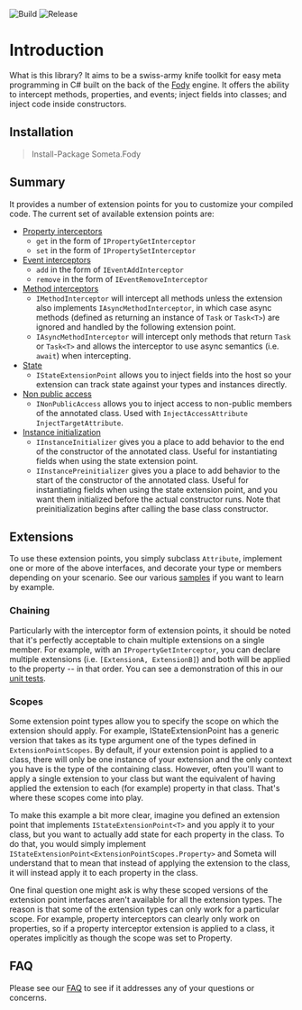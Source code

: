 ![Build](https://github.com/kswoll/someta/actions/workflows/dotnet.yml/badge.svg)
![Release](https://github.com/kswoll/someta/actions/workflows/release.yml/badge.svg)

# Introduction
What is this library? It aims to be a swiss-army knife toolkit for easy meta programming in C# built on the back of the [Fody](https://github.com/Fody/Fody) engine. It offers the ability to intercept methods, properties, and events; inject fields into classes; and inject code inside constructors.

## Installation

> Install-Package Someta.Fody

## Summary
It provides a number of extension points for you to customize your compiled code.  The current set of available extension points are:

* [Property interceptors](Someta.Docs/ExtensionPoints/PropertyInterceptors.md)
  * `get` in the form of `IPropertyGetInterceptor`
  * `set` in the form of `IPropertySetInterceptor`
* [Event interceptors](Someta.Docs/ExtensionPoints/EventInterceptors.md)
  * `add` in the form of `IEventAddInterceptor`
  * `remove` in the form of `IEventRemoveInterceptor`
* [Method interceptors](Someta.Docs/ExtensionPoints/MethodInterceptors.md)
  * `IMethodInterceptor` will intercept all methods unless the extension also implements `IAsyncMethodInterceptor`, in which case async methods (defined as returning an instance of `Task` or `Task<T>`) are ignored and handled by the following extension point.
  * `IAsyncMethodInterceptor` will intercept only methods that return `Task` or `Task<T>` and allows the interceptor to use async semantics (i.e. `await`) when intercepting.
* [State](Someta.Docs/ExtensionPoints/StateExtensionPoints.md)
  * `IStateExtensionPoint` allows you to inject fields into the host so your extension can track state against your types and instances directly.
* [Non public access](Someta.Docs/ExtensionPoints/NonPublicAccess.md)
  * `INonPublicAccess` allows you to inject access to non-public members of the annotated class.  Used with `InjectAccessAttribute`
`InjectTargetAttribute`.
* [Instance initialization](Someta.Docs/ExtensionPoints/InstanceInitializers.md)
  * `IInstanceInitializer` gives you a place to add behavior to the end of the constructor of the annotated class.  Useful for instantiating fields when using the state extension point.
  * `IInstancePreinitializer` gives you a place to add behavior to the start of the constructor of the annotated class.  Useful for instantiating fields when using the state extension point, and you want them initialized before the actual constructor runs.  Note that preinitialization begins after calling the base class constructor.

## Extensions

To use these extension points, you simply subclass `Attribute`, implement one or more of the above interfaces, and decorate your type or members depending on your scenario.  See our various [samples](Someta.Docs/Samples/README.md) if you want to learn by example.

### Chaining
Particularly with the interceptor form of extension points, it should be noted that it's perfectly acceptable to chain multiple extensions on a single member. For example, with an `IPropertyGetInterceptor`, you can declare multiple extensions (i.e. `[ExtensionA, ExtensionB]`) and both will be applied to the property -- in that order.  You can see a demonstration of this in our [unit tests](https://github.com/kswoll/someta/blob/master/Someta.Fody.Tests/ChainingTests.cs).

### Scopes
Some extension point types allow you to specify the scope on which the extension should apply. For example, IStateExtensionPoint has a generic version that takes as its type argument one of the types defined in `ExtensionPointScopes`.  By default, if your extension point is applied to a class, there will only be one instance of your extension and the only context you have is the type of the containing class.  However, often you'll want to apply a single extension to your class but want the equivalent of having applied the extension to each (for example) property in that class. That's where these scopes come into play.

To make this example a bit more clear, imagine you defined an extension point that implements `IStateExtensionPoint<T>` and you apply it to your class, but you want to actually add state for each property in the class.  To do that, you would simply implement `IStateExtensionPoint<ExtensionPointScopes.Property>` and Someta will understand that to mean that instead of applying the extension to the class, it will instead apply it to each property in the class.

One final question one might ask is why these scoped versions of the extension point interfaces aren't available for all the extension types.  The reason is that some of the extension types can only work for a particular scope.  For example, property interceptors can clearly only work on properties, so if a property interceptor extension is applied to a class, it operates implicitly as though the scope was set to Property.

## FAQ

Please see our [FAQ](Someta.Docs/FAQ.md) to see if it addresses any of your questions or concerns.
